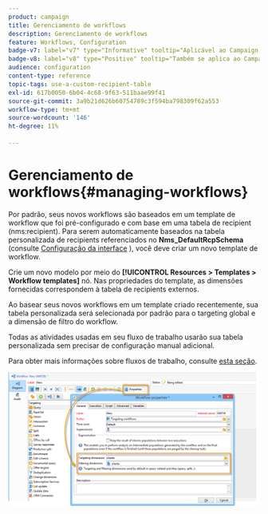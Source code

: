 ```yaml
---
product: campaign
title: Gerenciamento de workflows
description: Gerenciamento de workflows
feature: Workflows, Configuration
badge-v7: label="v7" type="Informative" tooltip="Aplicável ao Campaign Classic v7"
badge-v8: label="v8" type="Positive" tooltip="Também se aplica ao Campaign v8"
audience: configuration
content-type: reference
topic-tags: use-a-custom-recipient-table
exl-id: 617b0050-6b04-4c68-9f63-511baae99f41
source-git-commit: 3a9b21d626b60754789c3f594ba798309f62a553
workflow-type: tm+mt
source-wordcount: '146'
ht-degree: 11%

---
```


# Gerenciamento de workflows{#managing-workflows}



Por padrão, seus novos workflows são baseados em um template de workflow que foi pré-configurado e com base em uma tabela de recipient (nms:recipient). Para serem automaticamente baseados na tabela personalizada de recipients referenciados no **Nms_DefaultRcpSchema** (consulte [Configuração da interface](../../configuration/using/configuring-the-interface.md) ), você deve criar um novo template de workflow.

Crie um novo modelo por meio do **[!UICONTROL Resources > Templates > Workflow templates]** nó. Nas propriedades do template, as dimensões fornecidas correspondem à tabela de recipients externos.

Ao basear seus novos workflows em um template criado recentemente, sua tabela personalizada será selecionada por padrão para o targeting global e a dimensão de filtro do workflow.

Todas as atividades usadas em seu fluxo de trabalho usarão sua tabela personalizada sem precisar de configuração manual adicional.

Para obter mais informações sobre fluxos de trabalho, consulte [esta seção](../../workflow/using/about-workflows.md).

![](assets/cfg_external_table_workflow.png)
